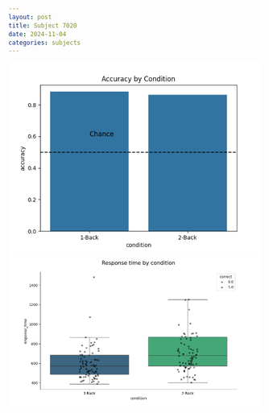 ```yaml
---
layout: post
title: Subject 7020
date: 2024-11-04
categories: subjects
---
```


![](data/7020/run-4/7020_ATS_acc.png)
![](data/7020/run-4/7020_ATS_rt.png)
